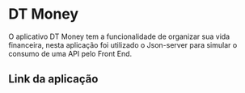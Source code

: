 # DT Money

O aplicativo DT Money tem a funcionalidade de organizar sua vida financeira, nesta aplicação foi utilizado o Json-server
para simular o consumo de uma API pelo Front End. 

## Link da aplicação
